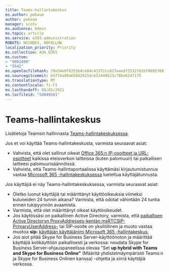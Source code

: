 ```yaml
---
title: Teams-hallintakeskus
ms.author: pebaum
author: pebaum
manager: scotv
ms.audience: Admin
ms.topic: article
ms.service: o365-administration
ROBOTS: NOINDEX, NOFOLLOW
localization_priority: Priority
ms.collection: Adm_O365
ms.custom:
- "9002890"
- "5542"
ms.openlocfilehash: 29e54e0f8255b4ce84c433f2cc827aaedf35327626f0095788faef802763bc53
ms.sourcegitcommit: b5f7da89a650d2915dc652449623c78be6247175
ms.translationtype: MT
ms.contentlocale: fi-FI
ms.lasthandoff: 08/05/2021
ms.locfileid: "54049341"
---
```

# <a name="teams-admin-center"></a>Teams-hallintakeskus

Lisätietoja Teamsin hallinnasta [Teams-hallintakeskuksessa](https://docs.microsoft.com/microsoftteams/manage-teams-skypeforbusiness-admin-center).

Jos et voi käyttää Teams-hallintakeskusta, varmista seuraavat asiat:

- Vahvista, että olet sallinut oikeat [Office 365:n IP-osoitteet ja URL-osoitteet](https://docs.microsoft.com/Office365/Enterprise/office-365-ip-web-service) kaikissa eteisverkon laitteissa (kuten palomuuri) tai paikallisen laitteesi palomuurisäännöissä.
- Vahvista, että Teams-hallintaportaalissa käyttämäsi kirjautumistunnus vastaa [Microsoft 365 -hallintakeskuksessa](https://admin.microsoft.com/Adminportal/Home?source=applauncher#/users) lueteltua käyttäjätunnusta.

Jos käyttäjiä ei näy Teams-hallintakeskuksessa, varmista seuraavat asiat:

- Oletko luonut käyttäjiä tai määrittänyt käyttöoikeuksia viimeksi kuluneiden 24 tunnin aikana? Varmista, että odotat vähintään 24 tuntia ennen tukipyynnön avaamista.
- Varmista, että olet määrittänyt oikeat käyttöoikeudet.
- Jos käytössäsi on paikallinen Active Directory, varmista, että [paikallisen Active Directoryn ProxyAddresses-kentän msRTCSIP-PrimaryUserAddress-](https://docs.microsoft.com/skypeforbusiness/troubleshoot/online-configuration/msrtcsip-primaryuseraddress-proxyaddaddress) tai SIP-osoite on yksilöllinen ja muoto vastaa muotoa **sip:** [käyttäjän käyttäjänimi Microsoft 365 -hallintakeskus.](https://admin.microsoft.com/Adminportal/Home?source=applauncher#/users)
- Jos aiot pitää Skype for Business Server-käyttöönoton ja määrittää käyttäjiä kotikäyttöön paikallisesti ja verkossa: noudata Skype for Business Server-ohjauspaneelissa olevaa "Set **up hybrid with Teams and Skype for Business Online"** (Määritä yhdistelmäympäristö Teams:n ja Skype for Business Onlinen kanssa) -ohjetta ja siirrä käyttäjiä verkossa.
